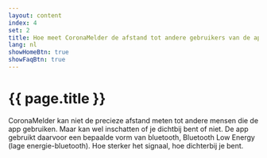 ```yaml
---
layout: content
index: 4
set: 2
title: Hoe meet CoronaMelder de afstand tot andere gebruikers van de app?
lang: nl
showHomeBtn: true
showFaqBtn: true
---
```


# {{ page.title }}

CoronaMelder kan niet de precieze afstand meten tot andere mensen die de app gebruiken. Maar kan wel inschatten of je dichtbij bent of niet.
De app gebruikt daarvoor een bepaalde vorm van bluetooth, Bluetooth Low Energy (lage energie-bluetooth). Hoe sterker het signaal, hoe dichterbij je bent.

